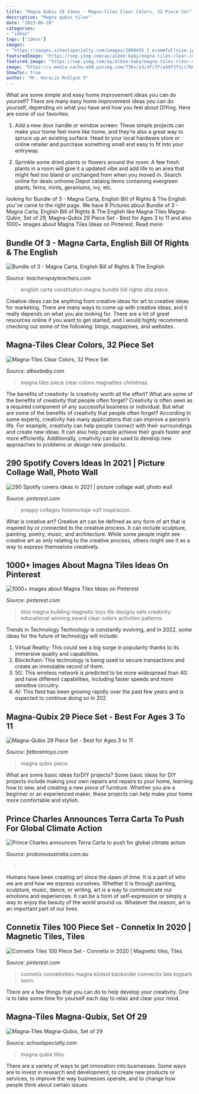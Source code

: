 ```yaml
---
title: "Magna Qubix 29 Ideas - Magna-tiles Clear Colors, 32 Piece Set"
description: "Magna qubix tiles"
date: "2023-06-28"
categories:
- "ideas"
tags: ["ideas"]
images:
- "https://images.schoolspecialty.com/images/2009435_I_ecommfullsize.jpg"
featuredImage: "https://sep.yimg.com/ay/albee-baby/magna-tiles-clear-colors-32-piece-set-35.jpg"
featured_image: "https://sep.yimg.com/ay/albee-baby/magna-tiles-clear-colors-32-piece-set-35.jpg"
image: "https://s-media-cache-ak0.pinimg.com/736x/a3/df/3f/a3df3f1cc7b8485a21e8d9d763baa318.jpg"
ShowToc: true
author: "Mr. Horacio McGlynn V"
---
```



What are some simple and easy home improvement ideas you can do yourself?
There are many easy home improvement ideas you can do yourself, depending on what you have and how you feel about DIYing. Here are some of our favorites:
1. Add a new door handle or window screen: These simple projects can make your home feel more like home, and they’re also a great way to spruce up an existing surface. Head to your local hardware store or online retailer and purchase something small and easy to fit into your entryway.

2. Sprinkle some dried plants or flowers around the room: A few fresh plants in a room will give it a updated vibe and add life to an area that might feel too bland or unchanged from when you moved in. Search online for deals onhome Depot catalog items containing evergreen plants, ferns, mints, geraniums, ivy, etc.

	

		
looking for Bundle of 3 - Magna Carta, English Bill of Rights &amp; The English you've came to the right page. We have 8 Pictures about Bundle of 3 - Magna Carta, English Bill of Rights &amp; The English like Magna-Tiles Magna-Qubix, Set of 29, Magna-Qubix 29 Piece Set - Best for Ages 3 to 11 and also 1000+ images about Magna Tiles Ideas on Pinterest. Read more:
		
    
## Bundle Of 3 - Magna Carta, English Bill Of Rights &amp; The English

<img loading=lazy src="https://ecdn.teacherspayteachers.com/thumbitem/Bundle-of-3-Magna-Carta-English-Bill-of-Rights-The-English-Constitution-3231587-1526286300/original-3231587-3.jpg" onerror="this.onerror=null;this.src='https://tse3.mm.bing.net/th?id=OIP.K9GeC6VwMhNa1k9Zmfc6-wAAAA&amp;pid=15.1';" alt="Bundle of 3 - Magna Carta, English Bill of Rights &amp; The English">

_Source: teacherspayteachers.com_

>english carta constitution magna bundle bill rights alta place. 

	

Creative ideas can be anything from creative ideas for art to creative ideas for marketing. There are many ways to come up with creative ideas, and it really depends on what you are looking for. There are a lot of great resources online if you want to get started, and I would highly recommend checking out some of the following: blogs, magazines, and websites.

    
## Magna-Tiles Clear Colors, 32 Piece Set

<img loading=lazy src="https://sep.yimg.com/ay/albee-baby/magna-tiles-clear-colors-32-piece-set-35.jpg" onerror="this.onerror=null;this.src='https://tse2.mm.bing.net/th?id=OIP.V024mUxWVjFnEk1A7CV0YQEsEY&amp;pid=15.1';" alt="Magna-Tiles Clear Colors, 32 Piece Set">

_Source: albeebaby.com_

>magna tiles piece clear colors magnatiles christmas. 

	

The benefits of creativity: Is creativity worth all the effort? What are some of the benefits of creativity that people often forget?
Creativity is often seen as a required component of any successful business or individual. But what are some of the benefits of creativity that people often forget? According to some experts, creativity has many applications that can improve a person’s life. For example, creativity can help people connect with their surroundings and create new ideas. It can also help people achieve their goals faster and more efficiently. Additionally, creativity can be used to develop new approaches to problems or design new products.

    
## 290 Spotify Covers Ideas In 2021 | Picture Collage Wall, Photo Wall

<img loading=lazy src="https://i.pinimg.com/474x/f2/e6/63/f2e663ee75f4f89916125dae8eabd85e.jpg" onerror="this.onerror=null;this.src='https://tse3.mm.bing.net/th?id=OIP.Nrk5BoKMlZi2jEk0VsFb9AAAAA&amp;pid=15.1';" alt="290 Spotify covers ideas in 2021 | picture collage wall, photo wall">

_Source: pinterest.com_

>preppy collages fotomontaje vol1 inspiracion. 

	

What is creative art?
Creative art can be defined as any form of art that is inspired by or connected to the creative process. It can include sculpture, painting, poetry, music, and architecture. While some people might see creative art as only relating to the creative process, others might see it as a way to express themselves creatively.

    
## 1000+ Images About Magna Tiles Ideas On Pinterest

<img loading=lazy src="https://s-media-cache-ak0.pinimg.com/736x/a3/df/3f/a3df3f1cc7b8485a21e8d9d763baa318.jpg" onerror="this.onerror=null;this.src='https://tse3.mm.bing.net/th?id=OIP.e09YTRBqbeLJVwgsxeIa4QHaHa&amp;pid=15.1';" alt="1000+ images about Magna Tiles Ideas on Pinterest">

_Source: pinterest.com_

>tiles magna building magnetic toys tile designs sets creativity educational winning award clear colors activities patterns. 

	

Trends in Technology
Technology is constantly evolving, and in 2022, some ideas for the future of technology will include: 
1. Virtual Reality: This could see a big surge in popularity thanks to its immersive quality and capabilities. 
2. Blockchain: This technology is being used to secure transactions and create an immutable record of them. 
3. 5G: This wireless network is predicted to be more widespread than 4G and have different capabilities, including faster speeds and more sensitive circuitry. 
4. AI: This field has been growing rapidly over the past few years and is expected to continue doing so in 202
    
## Magna-Qubix 29 Piece Set - Best For Ages 3 To 11

<img loading=lazy src="https://d1jqecz1iy566e.cloudfront.net/detail/mag009/mag009_0.jpg" onerror="this.onerror=null;this.src='https://tse4.mm.bing.net/th?id=OIP.jjk0LaNPreAzOCwLSHWXzwHaHa&amp;pid=15.1';" alt="Magna-Qubix 29 Piece Set - Best for Ages 3 to 11">

_Source: fatbraintoys.com_

>magna qubix piece. 

	

What are some basic ideas forDIY projects?
Some basic ideas for DIY projects include making your own repairs and repairs to your home, learning how to sew, and creating a new piece of furniture. Whether you are a beginner or an experienced maker, these projects can help make your home more comfortable and stylish.

    
## Prince Charles Announces Terra Carta To Push For Global Climate Action

<img loading=lazy src="https://probonoaustralia.com.au/wp-content/uploads/2021/01/fdssjfs-768x462.jpg" onerror="this.onerror=null;this.src='https://tse4.mm.bing.net/th?id=OIP.oYjG0aiNYS8Qhe9q4D5S2wHaEd&amp;pid=15.1';" alt="Prince Charles announces Terra Carta to push for global climate action">

_Source: probonoaustralia.com.au_

>. 

	

Humans have been creating art since the dawn of time. It is a part of who we are and how we express ourselves. Whether it is through painting, sculpture, music, dance, or writing, art is a way to communicate our emotions and experiences. It can be a form of self-expression or simply a way to enjoy the beauty of the world around us. Whatever the reason, art is an important part of our lives.

    
## Connetix Tiles 100 Piece Set - Connetix In 2020 | Magnetic Tiles, Tiles

<img loading=lazy src="https://i.pinimg.com/originals/83/df/b4/83dfb4c8f7d81fc5035a7c1ee30c5263.jpg" onerror="this.onerror=null;this.src='https://tse4.mm.bing.net/th?id=OIP.5zFREp0fsX79Uq5PFylY-AHaJ4&amp;pid=15.1';" alt="Connetix Tiles 100 Piece Set - Connetix in 2020 | Magnetic tiles, Tiles">

_Source: pinterest.com_

>connetix connetixtiles magna klotsid backorder connectix late toypark soon. 

	

There are a few things that you can do to help develop your creativity. One is to take some time for yourself each day to relax and clear your mind.

    
## Magna-Tiles Magna-Qubix, Set Of 29

<img loading=lazy src="https://images.schoolspecialty.com/images/2009435_I_ecommfullsize.jpg" onerror="this.onerror=null;this.src='https://tse4.mm.bing.net/th?id=OIP.yUserlm6GiCwET0eB7VzQwHaNg&amp;pid=15.1';" alt="Magna-Tiles Magna-Qubix, Set of 29">

_Source: schoolspecialty.com_

>magna qubix tiles. 

	

There are a variety of ways to get innovation into businesses. Some ways are to invest in research and development, to create new products or services, to improve the way businesses operate, and to change how people think about certain issues. 

